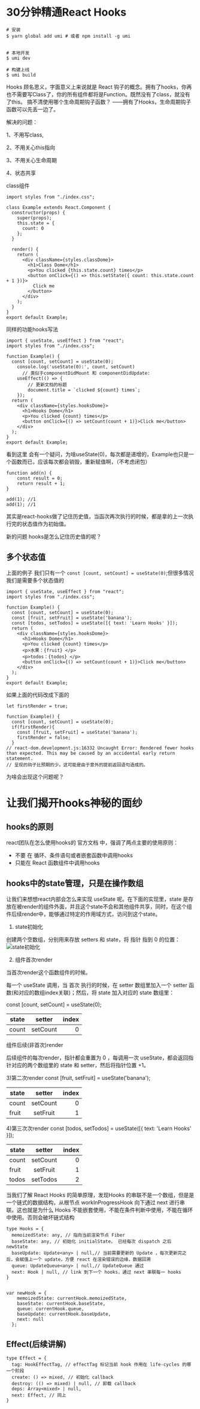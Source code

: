 # 30分钟精通React Hooks
```
# 安装
$ yarn global add umi # 或者 npm install -g umi


# 本地开发
$ umi dev

# 构建上线
$ umi build
```
Hooks 顾名思义，字面意义上来说就是 React 钩子的概念。拥有了hooks，你再也不需要写Class了，你的所有组件都将是Function。既然没有了class，就没有了this。
搞不清使用哪个生命周期钩子函数？ ——拥有了Hooks，生命周期钩子函数可以先丢一边了。

 解决的问题：

1、不用写class,

2、不用关心this指向

3、不用关心生命周期

4、状态共享


class组件
```
import styles from "./index.css";

class Example extends React.Component {
  constructor(props) {
    super(props);
    this.state = {
      count: 0
    };
  }

  render() {
    return (
      <div className={styles.classDome}>
        <h1>Class Dome</h1>
        <p>You clicked {this.state.count} times</p>
        <button onClick={() => this.setState({ count: this.state.count + 1 })}>
          Click me
        </button>
      </div>
    );
  }
}
export default Example;

```

同样的功能hooks写法
```
import { useState, useEffect } from "react";
import styles from "./index.css";

function Example() {
  const [count, setCount] = useState(0);
	console.log('useState(0):', count, setCount)
	  // 类似于componentDidMount 和 componentDidUpdate:
	useEffect(() => {
		// 更新文档的标题
		document.title = `clicked ${count} times`;
	});
  return (
    <div className={styles.hooksDome}>
      <h1>Hooks Dome</h1>
      <p>You clicked {count} times</p>
      <button onClick={() => setCount(count + 1)}>Click me</button>
    </div>
  );
}
export default Example;

```

看到这里 会有一个疑问，为啥useState(0)，每次都是递增的，Example也只是一个函数而已，应该每次都会销毁，重新赋值啊，（不考虑闭包）
```
function add(n) {
    const result = 0;
    return result + 1;
}

add(1); //1
add(1); //1

```
其实是react-hooks做了记住历史值，当函次再次执行的时候，都是拿的上一次执行完的状态值作为初始值。

新的问题 hooks是怎么记住历史值的呢？

## 多个状态值
上面的例子 我们只有一个  `const [count, setCount] = useState(0)`;但很多情况 我们是需要多个状态值的

```
import { useState, useEffect } from "react";
import styles from "./index.css";

function Example() {
  const [count, setCount] = useState(0);
  const [fruit, setFruit] = useState('banana');
  const [todos, setTodos] = useState([{ text: 'Learn Hooks' }]);
  return (
    <div className={styles.hooksDome}>
      <h1>Hooks Dome</h1>
      <p>You clicked {count} times</p>
      <p>水果：{fruit} </p>
      <p>todos：{todos} </p>
      <button onClick={() => setCount(count + 1)}>Click me</button>
    </div>
  );
}
export default Example;

```
如果上面的代码改成下面的 
```
let firstRender = true;

function Example() {
  const [count, setCount] = useState(0);
  if(firstRender){
    const [fruit, setFruit] = useState('banana');
    firstRender = false;
  }
// react-dom.development.js:16332 Uncaught Error: Rendered fewer hooks than expected. This may be caused by an accidental early return statement.
// 呈现的钩子比预期的少。这可能是由于意外的提前返回语句造成的。
```
为啥会出现这个问题呢？

# 让我们揭开hooks神秘的面纱

## hooks的原则
react团队在怎么使用hooks的 官方文档 中，强调了两点主要的使用原则：

- 不要 在 循环、条件语句或者嵌套函数中调用hooks
- 只能在 React 函数组件中调用hooks

## hooks中的state管理，只是在操作数组

让我们来想想react内部会怎么来实现 useState 呢。在下面的实现里，state 是存放在被render的组件外面，并且这个state不会和其他组件共享，同时，在这个组件后续render中，能够通过特定的作用域方式，访问到这个state。

1) state初始化

创建两个空数组，分别用来存放 setters 和 state，将 指针 指到 0 的位置：
![state初始化](./img/one.jpg)

2) 组件首次render

当首次render这个函数组件的时候。

每一个 useState 调用，当 首次 执行的时候，在 setter 数组里加入一个 setter 函数(和对应的数组index关联)；然后，将 state 加入对应的 state 数组里：

 const [count, setCount] = useState(0);
 
state|setter|index
---|:--:|---:
count|setCount|0


组件后续(非首次)render

后续组件的每次render，指针都会重置为 0 ，每调用一次 useState，都会返回指针对应的两个数组里的 state 和 setter，然后将指针位置 +1。

3)第二次render
 const [fruit, setFruit] = useState('banana');


state|setter|index
---|:--:|---:
count|setCount|0
fruit|setFruit|1

4)第三次次render
  const [todos, setTodos] = useState([{ text: 'Learn Hooks' }]);


state|setter|index
---|:--:|---:
count|setCount|0
fruit|setFruit|1
todos|setTodos|2



当我们了解 React Hooks 的简单原理，发现Hooks 的串联不是一个数组，但是是一个链式的数据结构，从根节点 workInProgressHook 向下通过 next 进行串联。这也就是为什么 Hooks 不能嵌套使用，不能在条件判断中使用，不能在循环中使用。否则会破坏链式结构

```
type Hooks = {
  memoizedState: any, // 指向当前渲染节点 Fiber
  baseState: any, // 初始化 initialState， 已经每次 dispatch 之后 newState
  baseUpdate: Update<any> | null,// 当前需要更新的 Update ，每次更新完之后，会赋值上一个 update，方便 react 在渲染错误的边缘，数据回溯
  queue: UpdateQueue<any> | null,// UpdateQueue 通过
  next: Hook | null, // link 到下一个 hooks，通过 next 串联每一 hooks
}


var newHook = {
    memoizedState: currentHook.memoizedState,
    baseState: currentHook.baseState,
    queue: currentHook.queue,
    baseUpdate: currentHook.baseUpdate,
    next: null
  };
```
## Effect(后续讲解)
```
type Effect = {
  tag: HookEffectTag, // effectTag 标记当前 hook 作用在 life-cycles 的哪一个阶段
  create: () => mixed, // 初始化 callback
  destroy: (() => mixed) | null, // 卸载 callback
  deps: Array<mixed> | null,
  next: Effect, // 同上
}
```
    